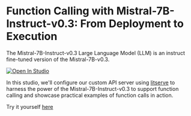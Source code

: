 # Function Calling with Mistral-7B-Instruct-v0.3: From Deployment to Execution
The Mistral-7B-Instruct-v0.3 Large Language Model (LLM) is an instruct fine-tuned version of the Mistral-7B-v0.3.

<a target="_blank" href="https://lightning.ai/bhimrajyadav/studios/function-calling-with-mistral-7b-instruct-v0-3-from-deployment-to-execution">
  <img src="https://pl-bolts-doc-images.s3.us-east-2.amazonaws.com/app-2/studio-badge.svg" alt="Open In Studio"/>
</a>

In this studio, we'll configure our custom API server using [litserve](https://lightning.ai/docs/litserve/home) to harness the power of the Mistral-7B-Instruct-v0.3 to support function calling and showcase practical examples of function calls in action.

Try it yourself [here](https://lightning.ai/bhimrajyadav/studios/function-calling-with-mistral-7b-instruct-v0-3-from-deployment-to-execution#try-it-yourself)
